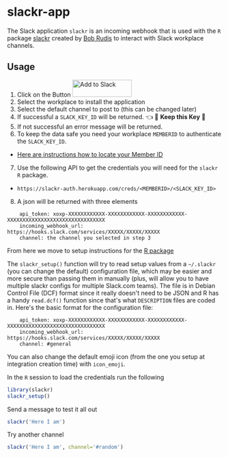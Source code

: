 # slackr-app

The Slack application `slackr` is an incoming webhook that is used with the `R` package [slackr](https://github.com/hrbrmstr/slackr) created by [Bob Rudis](https://github.com/hrbrmstr) to interact with Slack workplace channels.


## Usage

1. Click on the Button <a href="https://slack.com/oauth/authorize?client_id=220157155520.220159943344&scope=incoming-webhook,files:read,files:write:user,chat:write:bot,chat:write:user,mpim:write,mpim:read,mpim:history,im:write,im:read,im:history,groups:write,groups:read,groups:history,channels:write,channels:read,channels:history,emoji:read,usergroups:read,users:read" target="_blank"><img alt="Add to Slack" height="40" width="139" src="https://platform.slack-edge.com/img/add_to_slack.png" srcset="https://platform.slack-edge.com/img/add_to_slack.png 1x, https://platform.slack-edge.com/img/add_to_slack@2x.png 2x"></a>
2. Select the workplace to install the application
3. Select the default channel to post to (this can be changed later)
4. If successful a `SLACK_KEY_ID` will be returned. :point_left: :rotating_light: __Keep this Key__ :rotating_light:
5. If not successful an error message will be returned.
6. To keep the data safe you need your workplace `MEMBERID` to authenticate the `SLACK_KEY_ID`.
  - [Here are instructions how to locate your Member ID](https://medium.com/@moshfeu/how-to-find-my-member-id-in-slack-workspace-d4bba942e38c)
7. Use the following API to get the credentials you will need for the `slackr` `R` package.
  - `https://slackr-auth.herokuapp.com/creds/<MEMBERID>/<SLACK_KEY_ID>`
8. A json will be returned with three elements

```
    api_token: xoxp-XXXXXXXXXXXX-XXXXXXXXXXXX-XXXXXXXXXXXX-XXXXXXXXXXXXXXXXXXXXXXXXXXXXXXXX
    incoming_webhook_url:  https://hooks.slack.com/services/XXXXX/XXXXX/XXXXX
    channel: the channel you selected in step 3
```

From here we move to setup instructions for the [R package](https://github.com/hrbrmstr/slackr#setup)

The `slackr_setup()` function will try to read setup values from a `~/.slackr` (you can change the default) configuration file, which may be easier and more secure than passing them in manually (plus, will allow you to have multiple slackr configs for multiple Slack.com teams). The file is in Debian Control File (DCF) format since it really doesn't need to be JSON and R has a handy `read.dcf()` function since that's what `DESCRIPTION` files are coded in. Here's the basic format for the configuration file:

```
    api_token: xoxp-XXXXXXXXXXXX-XXXXXXXXXXXX-XXXXXXXXXXXX-XXXXXXXXXXXXXXXXXXXXXXXXXXXXXXXX
    incoming_webhook_url: https://hooks.slack.com/services/XXXXX/XXXXX/XXXXX
    channel: #general
```

You can also change the default emoji icon (from the one you setup at integration creation time) with `icon_emoji`.

In the `R` session to load the credentials run the following
  
```r
library(slackr)
slackr_setup()
```

Send a message to test it all out

```r
slackr('Here I am')
```

Try another channel

```r
slackr('Here I am', channel='#random')
```

